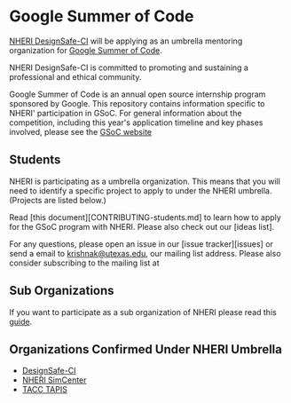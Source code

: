 # Google Summer of Code

[NHERI DesignSafe-CI](https://www.designsafe-ci.org/) will be applying as an umbrella mentoring organization
for [Google Summer of Code](https://summerofcode.withgoogle.com).

NHERI DesignSafe-CI  is committed to promoting and sustaining a professional and ethical community.

Google Summer of Code is an annual open source internship program
sponsored by Google. This repository contains information specific to NHERI'
participation in GSoC. For general information about the competition, including
this year's application timeline and key phases involved, please see the [GSoC
website](https://summerofcode.withgoogle.com/how-it-works/)

## Students

NHERI is participating as a umbrella organization. This means that
you will need to identify a specific project to apply to under the
NHERI umbrella. (Projects are listed below.)

Read [this document][CONTRIBUTING-students.md] to learn how to apply for the
GSoC program with NHERI. Please also check out our [ideas list].

For any questions, please open an issue in our [issue tracker][issues]
or send a email to krishnak@utexas.edu, our mailing list address.
Please also consider subscribing to the mailing list at

## Sub Organizations

If you want to participate as a sub organization of NHERI please read
this [guide](CONTRIBUTING-mentors.md).

## Organizations Confirmed Under NHERI Umbrella

* [DesignSafe-CI](https://designsafe-ci.org)
* [NHERI SimCenter](https://simcenter.designsafe-ci.org/)
* [TACC TAPIS](https://tacc.utexas.edu/research/tacc-research/tapis/)
